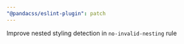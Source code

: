 ```yaml
---
"@pandacss/eslint-plugin": patch
---
```


Improve nested styling detection in `no-invalid-nesting` rule
